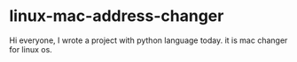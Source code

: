 # linux-mac-address-changer
Hi everyone, I wrote a project with python language today.
it is mac changer for linux os.
